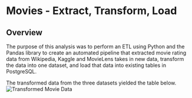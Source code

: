# Movies - Extract, Transform, Load

## Overview
The purpose of this analysis was to perform an ETL using Python and the Pandas library to create an automated pipeline that extracted movie rating data from Wikipedia, Kaggle and MovieLens takes in new data, transform the data into one dataset, and load that data into existing tables in PostgreSQL.<br/>

The transformed data from the three datasets yielded the table below.
![Transformed Movie Data](Resources/transformed_movie_data.png)<br/>


